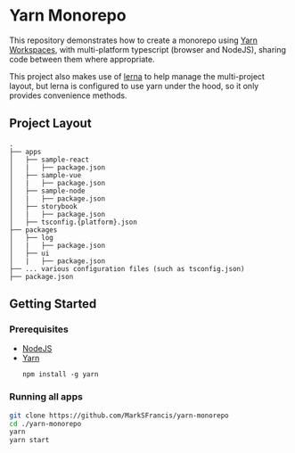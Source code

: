 # Yarn Monorepo

This repository demonstrates how to create a monorepo using [Yarn Workspaces](https://yarnpkg.com/en/docs/workspaces/), with multi-platform typescript (browser and NodeJS), sharing code between them where appropriate.

This project also makes use of [lerna](https://lerna.js.org/) to help manage the multi-project layout, but lerna is configured to use yarn under the hood, so it only provides convenience methods. 

## Project Layout

```
.
├── apps
│   ├── sample-react
│   |   ├── package.json
│   ├── sample-vue
│   |   ├── package.json
│   ├── sample-node
│   |   ├── package.json
│   ├── storybook
│   |   ├── package.json
│   ├── tsconfig.{platform}.json
├── packages
│   ├── log
│   |   ├── package.json
│   ├── ui
│   |   ├── package.json
├── ... various configuration files (such as tsconfig.json)
├── package.json
```

## Getting Started

### Prerequisites

* [NodeJS](https://nodejs.org/en/)
* [Yarn](https://yarnpkg.com/getting-started/install)
  ```
  npm install -g yarn
  ```
  
### Running all apps
```sh
git clone https://github.com/MarkSFrancis/yarn-monorepo
cd ./yarn-monorepo
yarn
yarn start
```
